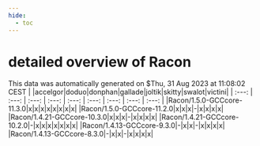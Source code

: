 ```yaml
---
hide:
  - toc
---
```


detailed overview of Racon
==========================


This data was automatically generated on $Thu, 31 Aug 2023 at 11:08:02 CEST
| |accelgor|doduo|donphan|gallade|joltik|skitty|swalot|victini|
| :---: | :---: | :---: | :---: | :---: | :---: | :---: | :---: | :---: |
|Racon/1.5.0-GCCcore-11.3.0|x|x|x|x|x|x|x|x|
|Racon/1.5.0-GCCcore-11.2.0|x|x|x|-|x|x|x|x|
|Racon/1.4.21-GCCcore-10.3.0|x|x|x|-|x|x|x|x|
|Racon/1.4.21-GCCcore-10.2.0|-|x|x|x|x|x|x|x|
|Racon/1.4.13-GCCcore-9.3.0|-|x|x|-|x|x|x|x|
|Racon/1.4.13-GCCcore-8.3.0|-|x|x|-|x|x|x|x|
